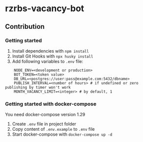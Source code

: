 # rzrbs-vacancy-bot

## Contribution

### Getting started

1. Install dependencies with `npm install`
2. Install Git Hooks with `npx husky install`
3. Add following variables to `.env` file:

```
    NODE_ENV=<development or production>
    BOT_TOKEN=<token value>
    DB_URL=<postgres://user:pass@example.com:5432/dbname>
    PUBLISH_INTERVAL=<number of hours> # if undefined or zero publishing by timer won't work
    MONTH_VACANCY_LIMIT=<integer> # by default, 1
```
### Getting started with docker-compose

You need docker-compose version 1.29

1. Create `.env` file in project folder
2. Copy content of `.env.example` to `.env` file
3. Start docker-compose with `docker-compose up -d`

